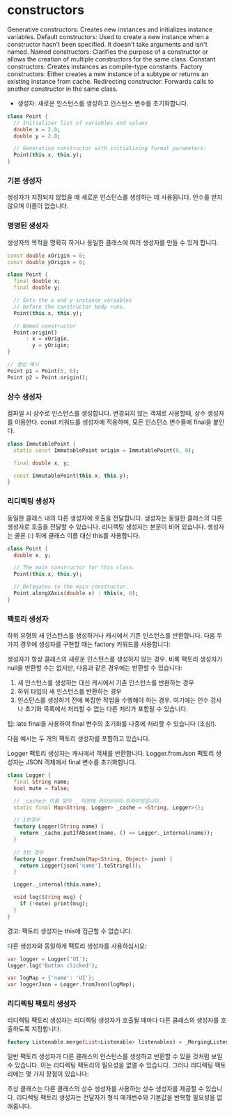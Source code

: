# constructors

Generative constructors: Creates new instances and initializes instance variables.
Default constructors: Used to create a new instance when a constructor hasn't been specified. It doesn't take arguments and isn't named.
Named constructors: Clarifies the purpose of a constructor or allows the creation of multiple constructors for the same class.
Constant constructors: Creates instances as compile-type constants.
Factory constructors: Either creates a new instance of a subtype or returns an existing instance from cache.
Redirecting constructor: Forwards calls to another constructor in the same class.

- 생성자: 새로운 인스턴스를 생성하고 인스턴스 변수를 초기화합니다.
```dart
class Point {
  // Initializer list of variables and values
  double x = 2.0;
  double y = 2.0;

  // Generative constructor with initializing formal parameters:
  Point(this.x, this.y);
}
```


### 기본 생성자
생성자가 지정되지 않았을 때 새로운 인스턴스를 생성하는 데 사용됩니다. 인수를 받지 않으며 이름이 없습니다.


### 명명된 생성자
생성자의 목적을 명확히 하거나 동일한 클래스에 여러 생성자를 만들 수 있게 합니다.
```dart
const double xOrigin = 0;
const double yOrigin = 0;

class Point {
  final double x;
  final double y;

  // Sets the x and y instance variables
  // before the constructor body runs.
  Point(this.x, this.y);

  // Named constructor
  Point.origin()
      : x = xOrigin,
        y = yOrigin;
}

// 생성 예시
Point p1 = Point(5, 6);
Point p2 = Point.origin();
```


### 상수 생성자
컴파일 시 상수로 인스턴스를 생성합니다.
변경되지 않는 객체로 사용할때, 상수 생성자를 이용한다.
const 키워드를 생성자에 적용하며, 모든 인스턴스 변수들에 final을 붙인다.
```dart
class ImmutablePoint {
  static const ImmutablePoint origin = ImmutablePoint(0, 0);

  final double x, y;

  const ImmutablePoint(this.x, this.y);
}
```


### 리디렉팅 생성자
동일한 클래스 내의 다른 생성자에 호출을 전달합니다.
생성자는 동일한 클래스의 다른 생성자로 호출을 전달할 수 있습니다. 리디렉팅 생성자는 본문이 비어 있습니다. 생성자는 콜론 (:) 뒤에 클래스 이름 대신 this를 사용합니다.
```dart
class Point {
  double x, y;

  // The main constructor for this class.
  Point(this.x, this.y);

  // Delegates to the main constructor.
  Point.alongXAxis(double x) : this(x, 0);
}
```


### 팩토리 생성자
하위 유형의 새 인스턴스를 생성하거나 캐시에서 기존 인스턴스를 반환합니다.
다음 두 가지 경우에 생성자를 구현할 때는 factory 키워드를 사용합니다:

생성자가 항상 클래스의 새로운 인스턴스를 생성하지 않는 경우. 비록 팩토리 생성자가 null을 반환할 수는 없지만, 다음과 같은 경우에는 반환할 수 있습니다:

1. 새 인스턴스를 생성하는 대신 캐시에서 기존 인스턴스를 반환하는 경우
2. 하위 타입의 새 인스턴스를 반환하는 경우
3. 인스턴스를 생성하기 전에 복잡한 작업을 수행해야 하는 경우. 여기에는 인수 검사나 초기화 목록에서 처리할 수 없는 다른 처리가 포함될 수 있습니다.

팁: late final을 사용하여 final 변수의 초기화를 나중에 처리할 수 있습니다 (조심!).

다음 예시는 두 개의 팩토리 생성자를 포함하고 있습니다.

Logger 팩토리 생성자는 캐시에서 객체를 반환합니다.
Logger.fromJson 팩토리 생성자는 JSON 객체에서 final 변수를 초기화합니다.

```dart
class Logger {
  final String name;
  bool mute = false;

  // _cache는 이름 앞의 _ 덕분에 라이브러리-프라이빗입니다.
  static final Map<String, Logger> _cache = <String, Logger>{};

  // 1번경우
  factory Logger(String name) {
    return _cache.putIfAbsent(name, () => Logger._internal(name));
  }
  
  // 3번 경우
  factory Logger.fromJson(Map<String, Object> json) {
    return Logger(json['name'].toString());
  }

  Logger._internal(this.name);

  void log(String msg) {
    if (!mute) print(msg);
  }
}
```
경고: 팩토리 생성자는 this에 접근할 수 없습니다.

다른 생성자와 동일하게 팩토리 생성자를 사용하십시오:
```dart
var logger = Logger('UI');
logger.log('Button clicked');

var logMap = {'name': 'UI'};
var loggerJson = Logger.fromJson(logMap);
```

### 리디렉팅 팩토리 생성자

리디렉팅 팩토리 생성자는 리디렉팅 생성자가 호출될 때마다 다른 클래스의 생성자를 호출하도록 지정합니다.
```dart
factory Listenable.merge(List<Listenable> listenables) = _MergingListenable;
```

일반 팩토리 생성자가 다른 클래스의 인스턴스를 생성하고 반환할 수 있을 것처럼 보일 수 있습니다. 이는 리디렉팅 팩토리의 필요성을 없앨 수 있습니다. 그러나 리디렉팅 팩토리에는 몇 가지 장점이 있습니다:

추상 클래스는 다른 클래스의 상수 생성자를 사용하는 상수 생성자를 제공할 수 있습니다.
리디렉팅 팩토리 생성자는 전달자가 형식 매개변수와 기본값을 반복할 필요성을 없애줍니다.

